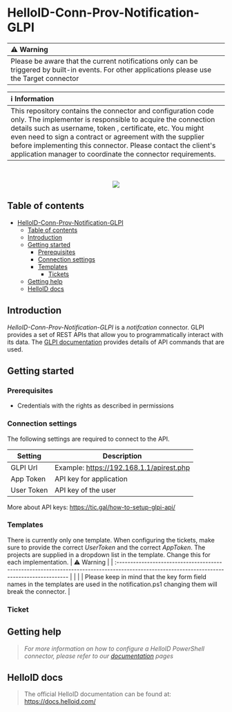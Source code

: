 # HelloID-Conn-Prov-Notification-GLPI

| :warning: Warning                                                                                                                                                                                                                                 |
| :------------------------------------------------------------------------------------------------------------------------------------------------------------------------------------------------------------------------------------------------ |
| Please be aware that the current notifications only can be triggered by built-in events. For other applications please use the Target connector |


| :information_source: Information                                                                                                                                                                                                                                                                                                                                                       |
| :------------------------------------------------------------------------------------------------------------------------------------------------------------------------------------------------------------------------------------------------------------------------------------------------------------------------------------------------------------------------------------- |
| This repository contains the connector and configuration code only. The implementer is responsible to acquire the connection details such as username, token , certificate, etc. You might even need to sign a contract or agreement with the supplier before implementing this connector. Please contact the client's application manager to coordinate the connector requirements. |
<br />
<p align="center"> 
  <img src="https://www.tools4ever.fr/wp-content/uploads/sites/3/2024/12/glpi-logo.png">
</p>

## Table of contents

- [HelloID-Conn-Prov-Notification-GLPI](#helloid-conn-prov-notification-Glpi)
  - [Table of contents](#table-of-contents)
  - [Introduction](#introduction)
  - [Getting started](#getting-started)
    - [Prerequisites](#prerequisites)
    - [Connection settings](#connection-settings)
    - [Templates](#templates)
      - [Tickets](#tickets)
  - [Getting help](#getting-help)
  - [HelloID docs](#helloid-docs)

## Introduction

_HelloID-Conn-Prov-Notification-GLPI_ is a _notifcation_ connector. GLPI provides a set of REST APIs that allow you to programmatically interact with its data. The [GLPI documentation](https://glpi-developer-documentation.readthedocs.io/en/master/devapi/index.html) provides details of API commands that are used.

## Getting started
### Prerequisites

  - Credentials with the rights as described in permissions

### Connection settings

The following settings are required to connect to the API.

| Setting     | Description |
| ------------ | ----------- |
| GLPI Url | Example: https://192.168.1.1/apirest.php |
| App Token | API key for application |
| User Token | API key of the user |

More about API keys: https://tic.gal/how-to-setup-glpi-api/


### Templates

There is currently only one template. When configuring the tickets, make sure to provide the correct _UserToken_ and the correct _AppToken_.
The projects are supplied in a dropdown list in the template. Change this for each implementation. 
| :warning: Warning                                                                                                                           |
| :------------------------------------------------------------------------------------------------------------------------------------------ |
|                                                                                                                                             |
| Please keep in mind that the key form field names in the templates are used in the notification.ps1 changing them will break the connector. |

### Ticket




## Getting help

> _For more information on how to configure a HelloID PowerShell connector, please refer to our [documentation](https://docs.helloid.com/en/provisioning/notifications--provisioning-/notification-systems--provisioning-/powershell-notification-systems--provisioning-/add,-edit,-or-remove-a-powershell-notification-system.html) pages_


## HelloID docs

> The official HelloID documentation can be found at: https://docs.helloid.com/